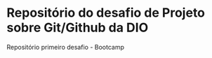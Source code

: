 # Repositório do desafio de Projeto sobre Git/Github da DIO
Repositório primeiro desafio - Bootcamp 
